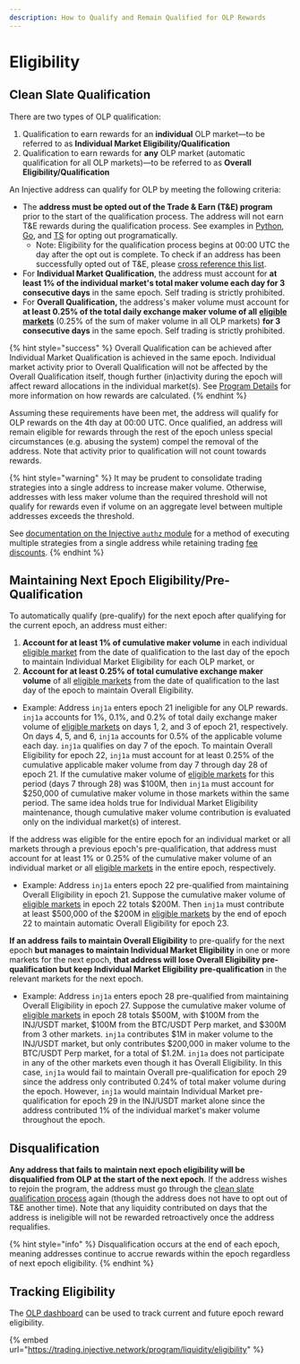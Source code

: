 ```yaml
---
description: How to Qualify and Remain Qualified for OLP Rewards
---
```


# Eligibility

## Clean Slate Qualification

There are two types of OLP qualification:&#x20;

1. Qualification to earn rewards for an **individual** OLP market—to be referred to as **Individual Market Eligibility/Qualification**
2. Qualification to earn rewards for **any** OLP market (automatic qualification for all OLP markets)—to be referred to as **Overall Eligibility/Qualification**

An Injective address can qualify for OLP by meeting the following criteria:

* The **address must be opted out of the Trade & Earn (T\&E) program** prior to the start of the qualification process. The address will not earn T\&E rewards during the qualification process. See examples in [Python](https://github.com/InjectiveLabs/sdk-python/blob/master/examples/chain\_client/24\_MsgRewardsOptOut.py), [Go](https://github.com/InjectiveLabs/sdk-go/blob/master/examples/chain/24\_MsgRegisterAsDMM/example.go), and [TS](https://github.com/InjectiveLabs/injective-ts/wiki/04CoreModulesExchange#msgrewardsoptout) for opting out programatically.
  * Note: Eligibility for the qualification process begins at 00:00 UTC the day after the opt out is complete. To check if an address has been successfully opted out of T\&E, please [cross reference this list](https://lcd.injective.network/injective/exchange/v1beta1/opted\_out\_of\_rewards\_accounts).
* For **Individual Market Qualification**, the address must account for **at least 1% of the individual market's total maker volume each day for 3 consecutive days** in the same epoch. Self trading is strictly prohibited.
* For **Overall Qualification,** the address's maker volume must account for **at least 0.25% of the total daily exchange maker volume of all** [**eligible markets**](program-details/eligible-markets.md) (0.25% of the sum of maker volume in all OLP markets) **for 3 consecutive days** in the same epoch. Self trading is strictly prohibited.

{% hint style="success" %}
Overall Qualification can be achieved after Individual Market Qualification is achieved in the same epoch. Individual market activity prior to Overall Qualification will not be affected by the Overall Qualification itself, though further (in)activity during the epoch will affect reward allocations in the individual market(s). See [Program Details](program-details/) for more information on how rewards are calculated.
{% endhint %}

Assuming these requirements have been met, the address will qualify for OLP rewards on the 4th day at 00:00 UTC. Once qualified, an address will remain eligible for rewards through the rest of the epoch unless special circumstances (e.g. abusing the system) compel the removal of the address. Note that activity prior to qualification will not count towards rewards.

{% hint style="warning" %}
It may be prudent to consolidate trading strategies into a single address to increase maker volume. Otherwise, addresses with less maker volume than the required threshold will not qualify for rewards even if volume on an aggregate level between multiple addresses exceeds the threshold.&#x20;

See [documentation on the Injective `authz` module](https://docs.injective.network/develop/modules/Core/authz/) for a method of executing multiple strategies from a single address while retaining trading [fee discounts](https://helixapp.com/fee-discounts).
{% endhint %}

## Maintaining Next Epoch Eligibility/Pre-Qualification

To automatically qualify (pre-qualify) for the next epoch after qualifying for the current epoch, an address must either:&#x20;

1. **Account for at least 1% of cumulative maker volume** in each individual [eligible market](program-details/eligible-markets.md) from the date of qualification to the last day of the epoch to maintain Individual Market Eligibility for each OLP market, or
2. **Account for at least 0.25% of total cumulative exchange maker volume** of all [eligible markets](program-details/eligible-markets.md) from the date of qualification to the last day of the epoch to maintain Overall Eligibility.

* Example: Address `inj1a` enters epoch 21 ineligible for any OLP rewards. `inj1a` accounts for 1%, 0.1%, and 0.2% of total daily exchange maker volume of [eligible markets](program-details/eligible-markets.md) on days 1, 2, and 3 of epoch 21, respectively. On days 4, 5, and 6, `inj1a` accounts for 0.5% of the applicable volume each day. `inj1a` qualifies on day 7 of the epoch. To maintain Overall Eligibility for epoch 22, `inj1a` must account for at least 0.25% of the cumulative applicable maker volume from day 7 through day 28 of epoch 21. If the cumulative maker volume of [eligible markets](program-details/eligible-markets.md) for this period (days 7 through 28) was $100M, then `inj1a` must account for $250,000 of cumulative maker volume in those markets within the same period. The same idea holds true for Individual Market Eligibility maintenance, though cumulative maker volume contribution is evaluated only on the individual market(s) of interest.

If the address was eligible for the entire epoch for an individual market or all markets through a previous epoch's pre-qualification, that address must account for at least 1% or 0.25% of the cumulative maker volume of an individual market or all [eligible markets](program-details/eligible-markets.md) in the entire epoch, respectively.&#x20;

* Example: Address `inj1a` enters epoch 22 pre-qualified from maintaining Overall Eligibility in epoch 21. Suppose the cumulative maker volume of [eligible markets](program-details/eligible-markets.md) in epoch 22 totals $200M. Then `inj1a` must contribute at least $500,000 of the $200M in [eligible markets](program-details/eligible-markets.md) by the end of epoch 22 to maintain automatic Overall Eligibility for epoch 23.

**If an address** **fails to maintain Overall Eligibility** to pre-qualify for the next epoch **but manages to maintain Individual Market Eligibility** in one or more markets for the next epoch, **that address will lose Overall Eligibility pre-qualification but keep Individual Market Eligibility** **pre-qualification** in the relevant markets for the next epoch.

* Example: Address `inj1a` enters epoch 28 pre-qualified from maintaining Overall Eligibility in epoch 27. Suppose the cumulative maker volume of [eligible markets](program-details/eligible-markets.md) in epoch 28 totals $500M, with $100M from the INJ/USDT market, $100M from the BTC/USDT Perp market, and $300M from 3 other markets. `inj1a` contributes $1M in maker volume to the INJ/USDT market, but only contributes $200,000 in maker volume to the BTC/USDT Perp market, for a total of $1.2M. `inj1a` does not participate in any of the other markets even though it has Overall Eligibility. In this case, `inj1a` would fail to maintain Overall pre-qualification for  epoch 29 since the address only contributed 0.24% of total maker volume during the epoch. However, `inj1a` would maintain Individual Market pre-qualification for epoch 29 in the INJ/USDT market alone since the address contributed 1% of the individual market's maker volume throughout the epoch.

## Disqualification

**Any address that fails to maintain next epoch eligibility will be disqualified from OLP at the start of the next epoch**. If the address wishes to rejoin the program, the address must go through the [clean slate qualification process](eligibility.md#clean-slate-qualification) again (though the address does not have to opt out of T\&E another time). Note that any liquidity contributed on days that the address is ineligible will not be rewarded retroactively once the address requalifies.

{% hint style="info" %}
Disqualification occurs at the end of each epoch, meaning addresses continue to accrue rewards within the epoch regardless of next epoch eligibility.
{% endhint %}

## Tracking Eligibility

The [OLP dashboard](https://trading.injective.network/program/liquidity/eligibility) can be used to track current and future epoch reward eligibility.

{% embed url="https://trading.injective.network/program/liquidity/eligibility" %}
